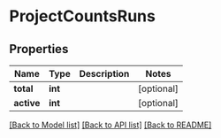 # ProjectCountsRuns


## Properties
Name | Type | Description | Notes
------------ | ------------- | ------------- | -------------
**total** | **int** |  | [optional] 
**active** | **int** |  | [optional] 

[[Back to Model list]](../README.md#documentation-for-models) [[Back to API list]](../README.md#documentation-for-api-endpoints) [[Back to README]](../README.md)


